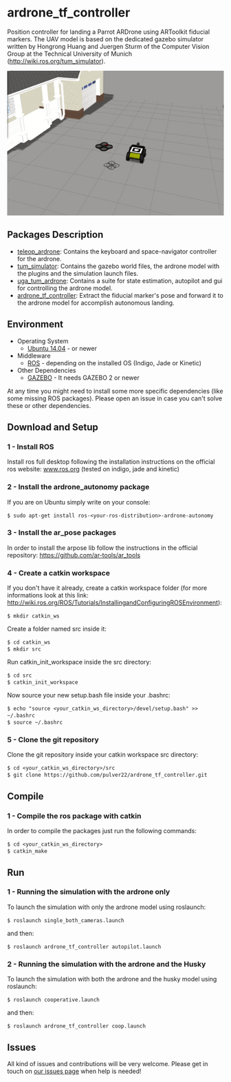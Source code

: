 # ardrone_tf_controller
Position controller for landing a Parrot ARDrone using ARToolkit fiducial markers. The UAV model is based on the dedicated gazebo simulator written by Hongrong Huang and Juergen Sturm of the Computer Vision Group at the Technical University of Munich (http://wiki.ros.org/tum_simulator).

![ArDrone inside the simulated lab map](images/ardrone_simulator.jpg)

## Packages Description

* [teleop_ardrone](teleop_ardrone): Contains the keyboard and space-navigator controller for the ardrone.
* [tum_simulator](tum_simulator): Contains the gazebo world files, the ardrone model with the plugins and the simulation launch files.
* [uga_tum_ardrone](uga_tum_ardrone): Contains a suite for state estimation, autopilot and gui for controlling the ardrone model.
* [ardrone_tf_controller](ardrone_tf_controller): Extract the fiducial marker's pose and forward it to the ardrone model for accomplish autonomous landing.

## Environment

* Operating System
  * [Ubuntu 14.04](http://releases.ubuntu.com/trusty/) - or newer
* Middleware
  * [ROS](http://www.ros.org/) - depending on the installed OS (Indigo, Jade or Kinetic)
* Other Dependencies
  * [GAZEBO](http://gazebosim.org/) - It needs GAZEBO 2 or newer

At any time you might need to install some more specific dependencies (like some missing ROS packages). Please open an issue in case you can't solve these or other dependencies.

## Download and Setup

### 1 - Install ROS
Install ros full desktop following the installation instructions on the official ros website: www.ros.org (tested on indigo, jade and kinetic)

### 2 - Install the ardrone_autonomy package
If you are on Ubuntu simply write on your console:

    $ sudo apt-get install ros-<your-ros-distribution>-ardrone-autonomy

### 3 - Install the ar_pose packages
In order to install the arpose lib follow the instructions in the official repository:
https://github.com/ar-tools/ar_tools

### 4 - Create a catkin workspace
If you don't have it already, create a catkin workspace folder (for more informations look at this link: http://wiki.ros.org/ROS/Tutorials/InstallingandConfiguringROSEnvironment):

    $ mkdir catkin_ws

Create a folder named src inside it:

    $ cd catkin_ws
    $ mkdir src

Run catkin_init_workspace inside the src directory:

    $ cd src
    $ catkin_init_workspace

Now source your new setup.bash file inside your .bashrc:

    $ echo "source <your_catkin_ws_directory>/devel/setup.bash" >> ~/.bashrc
    $ source ~/.bashrc


### 5 - Clone the git repository
Clone the git repository inside your catkin workspace src directory:

    $ cd <your_catkin_ws_directory>/src
    $ git clone https://github.com/pulver22/ardrone_tf_controller.git

## Compile

### 1 - Compile the ros package with catkin
In order to compile the packages just run the following commands:

    $ cd <your_catkin_ws_directory>
    $ catkin_make



## Run
### 1 - Running the simulation with the ardrone only
To launch the simulation with only the ardrone model using roslaunch:

    $ roslaunch single_both_cameras.launch

and then:

    $ roslaunch ardrone_tf_controller autopilot.launch

### 2 - Running the simulation with the ardrone and the Husky
To launch the simulation with both the ardrone and the husky model using roslaunch:

    $ roslaunch cooperative.launch

and then:

    $ roslaunch ardrone_tf_controller coop.launch

## Issues

All kind of issues and contributions will be very welcome. Please get in touch on [our issues page](https://github.com/pulver22/ardrone_tf_controller/issues) when help is needed!
